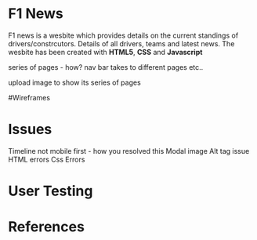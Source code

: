 # F1 News

F1 news is a wesbite which provides details on the current standings of drivers/constrcutors. Details of all drivers, teams and latest news. The wesbite has been created with **HTML5**, **CSS** and **Javascript**

series of pages - how? nav bar takes to different pages etc..

upload image to show its series of pages 

#Wireframes


# Issues 

Timeline not mobile first - how you resolved this
Modal image
Alt tag issue
HTML errors
Css Errors

# User Testing 


# References